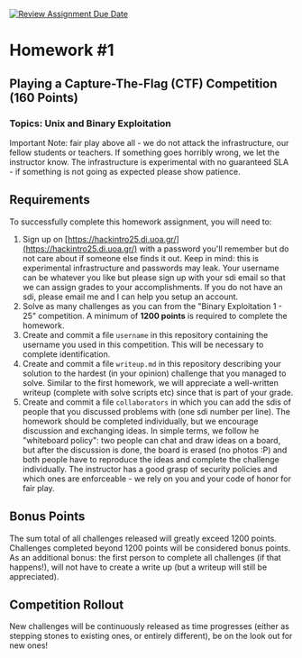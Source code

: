 [![Review Assignment Due Date](https://classroom.github.com/assets/deadline-readme-button-22041afd0340ce965d47ae6ef1cefeee28c7c493a6346c4f15d667ab976d596c.svg)](https://classroom.github.com/a/BxlqbyOM)
# Homework #1

## Playing a Capture-The-Flag (CTF) Competition (160 Points)

### Topics: Unix and Binary Exploitation

Important Note: fair play above all - we do not attack the infrastructure, our fellow students or teachers. If something goes horribly wrong, we let the instructor know. The infrastructure is experimental with no guaranteed SLA - if something is not going as expected please show patience.

## Requirements

To successfully complete this homework assignment, you will need to:

1. Sign up on [https://hackintro25.di.uoa.gr/](https://hackintro25.di.uoa.gr/) with a password you'll remember but do not care about if someone else finds it out. Keep in mind: this is experimental infrastructure and passwords may leak. Your username can be whatever you like but please sign up with your sdi email so that we can assign grades to your accomplishments. If you do not have an sdi, please email me and I can help you setup an account.
2. Solve as many challenges as you can from the "Binary Exploitation 1 - 25" competition. A minimum of **1200 points** is required to complete the homework.
3. Create and commit a file `username` in this repository containing the username you used in this competition. This will be necessary to complete identification.
4. Create and commit a file `writeup.md` in this repository describing your solution to the hardest (in your opinion) challenge that you managed to solve. Similar to the first homework, we will appreciate a well-written writeup (complete with solve scripts etc) since that is part of your grade.
5. Create and commit a file `collaborators` in which you can add the sdis of people that you discussed problems with (one sdi number per line). The homework should be completed individually, but we encourage discussion and exchanging ideas. In simple terms, we follow he "whiteboard policy": two people can chat and draw ideas on a board, but after the discussion is done, the board is erased (no photos :P) and both people have to reproduce the ideas and complete the challenge individually. The instructor has a good grasp of security policies and which ones are enforceable - we rely on you and your code of honor for fair play.

## Bonus Points
The sum total of all challenges released will greatly exceed 1200 points. Challenges completed beyond 1200 points will be considered bonus points. As an additional bonus: the first person to complete all challenges (if that happens!), will not have to create a write up (but a writeup will still be appreciated).

## Competition Rollout

New challenges will be continuously released as time progresses (either as stepping stones to existing ones, or entirely different), be on the look out for new ones!
